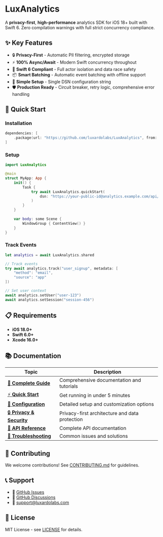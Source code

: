 # LuxAnalytics

A **privacy-first**, **high-performance** analytics SDK for iOS 18+ built with Swift 6. Zero compilation warnings with full strict concurrency compliance.

## ✨ Key Features

- 🔒 **Privacy-First** - Automatic PII filtering, encrypted storage
- ⚡ **100% Async/Await** - Modern Swift concurrency throughout  
- 🎯 **Swift 6 Compliant** - Full actor isolation and data race safety
- 📦 **Smart Batching** - Automatic event batching with offline support
- 🔐 **Simple Setup** - Single DSN configuration string
- 🛡️ **Production Ready** - Circuit breaker, retry logic, comprehensive error handling

## 🚀 Quick Start

### Installation

```swift
dependencies: [
    .package(url: "https://github.com/luxardolabs/LuxAnalytics", from: "1.0.0")
]
```

### Setup

```swift
import LuxAnalytics

@main
struct MyApp: App {
    init() {
        Task {
            try await LuxAnalytics.quickStart(
                dsn: "https://your-public-id@analytics.example.com/api/v1/events/your-project-id"
            )
        }
    }
    
    var body: some Scene {
        WindowGroup { ContentView() }
    }
}
```

### Track Events

```swift
let analytics = await LuxAnalytics.shared

// Track events
try await analytics.track("user_signup", metadata: [
    "method": "email",
    "source": "app"
])

// Set user context
await analytics.setUser("user-123")
await analytics.setSession("session-456")
```

## 📋 Requirements

- **iOS 18.0+** 
- **Swift 6.0+**
- **Xcode 16.0+**

## 📚 Documentation

| Topic | Description |
|-------|-------------|
| [📖 **Complete Guide**](docs/wiki/) | Comprehensive documentation and tutorials |
| [⚡ **Quick Start**](docs/wiki/Quick-Start.md) | Get running in under 5 minutes |
| [🔧 **Configuration**](docs/wiki/Configuration.md) | Detailed setup and customization options |
| [🔒 **Privacy & Security**](docs/wiki/Privacy-Security.md) | Privacy-first architecture and data protection |
| [🚀 **API Reference**](docs/wiki/API-Reference.md) | Complete API documentation |
| [🐛 **Troubleshooting**](docs/wiki/Troubleshooting.md) | Common issues and solutions |

## 🤝 Contributing

We welcome contributions! See [CONTRIBUTING.md](docs/CONTRIBUTING.md) for guidelines.

## 📞 Support

- 🐛 [GitHub Issues](https://github.com/luxardolabs/LuxAnalytics/issues)
- 💬 [GitHub Discussions](https://github.com/luxardolabs/LuxAnalytics/discussions)
- 📧 support@luxardolabs.com

## 📄 License

MIT License - see [LICENSE](LICENSE) for details.